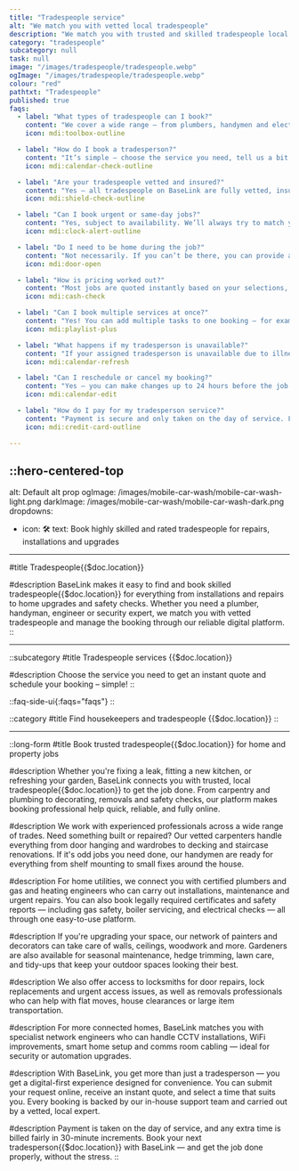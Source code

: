```yaml
---
title: "Tradespeople service"
alt: "We match you with vetted local tradespeople"
description: "We match you with trusted and skilled tradespeople local to you"
category: "tradespeople"
subcategory: null
task: null
image: "/images/tradespeople/tradespeople.webp"
ogImage: "/images/tradespeople/tradespeople.webp"
colour: "red"
pathtxt: "Tradespeople"
published: true
faqs:
  - label: "What types of tradespeople can I book?"
    content: "We cover a wide range — from plumbers, handymen and electricians to decorators, gardeners, removals experts and network engineers. Whether it’s a repair, installation or home upgrade, we’ll match you with the right local professional for the job."
    icon: mdi:toolbox-outline

  - label: "How do I book a tradesperson?"
    content: "It’s simple — choose the service you need, tell us a bit about the job, and get an instant quote. You’ll then pick a date and time that suits you. We'll confirm the details and send a vetted, local pro to your door."
    icon: mdi:calendar-check-outline

  - label: "Are your tradespeople vetted and insured?"
    content: "Yes — all tradespeople on BaseLink are fully vetted, insured, and reviewed by other customers. We only work with experienced professionals who meet our standards for quality, reliability, and safety."
    icon: mdi:shield-check-outline

  - label: "Can I book urgent or same-day jobs?"
    content: "Yes, subject to availability. We’ll always try to match you with a local tradesperson as quickly as possible for urgent jobs like leaks, lockouts or electrical faults. Just let us know it’s urgent when booking."
    icon: mdi:clock-alert-outline

  - label: "Do I need to be home during the job?"
    content: "Not necessarily. If you can’t be there, you can provide access instructions or use a key safe. Just make sure any required materials are on-site, and we'll take care of the rest. Our team will keep you updated throughout."
    icon: mdi:door-open

  - label: "How is pricing worked out?"
    content: "Most jobs are quoted instantly based on your selections, and you’ll see a clear breakdown before you confirm. For time-based work, we charge in fair 30-minute increments if the job takes longer than expected."
    icon: mdi:cash-check

  - label: "Can I book multiple services at once?"
    content: "Yes! You can add multiple tasks to one booking — for example, a handyman visit plus a boiler check. We’ll either send one multi-skilled pro or coordinate a team depending on your needs."
    icon: mdi:playlist-plus

  - label: "What happens if my tradesperson is unavailable?"
    content: "If your assigned tradesperson is unavailable due to illness or other issues, we’ll notify you and send a replacement with the same level of experience. You’re always covered — no delays or disruption."
    icon: mdi:calendar-refresh

  - label: "Can I reschedule or cancel my booking?"
    content: "Yes — you can make changes up to 24 hours before the job at no extra charge. Need to move things around? Just log in to your account or contact our support team."
    icon: mdi:calendar-edit

  - label: "How do I pay for my tradesperson service?"
    content: "Payment is secure and only taken on the day of service. For some services, we may require an upfront payment for the first hour of work. You’ll receive a breakdown of the cost beforehand, and any extra time or materials are billed fairly with your prior consent. Everything is managed online for your convenience."
    icon: mdi:credit-card-outline

---
```



::hero-centered-top
---
alt: Default alt prop
ogImage: /images/mobile-car-wash/mobile-car-wash-light.png
darkImage: /images/mobile-car-wash/mobile-car-wash-dark.png
dropdowns:
  - icon: 🛠️
    text: Book highly skilled and rated tradespeople for repairs, installations and upgrades
---
#title
Tradespeople{{$doc.location}}

#description
BaseLink makes it easy to find and book skilled tradespeople{{$doc.location}} for everything from installations and repairs to home upgrades and safety checks. Whether you need a plumber, handyman, engineer or security expert, we match you with vetted tradespeople and manage the booking through our reliable digital platform.
::

---

::subcategory
#title
Tradespeople services {{$doc.location}}

#description
Choose the service you need to get an instant quote and schedule your booking – simple!
::


::faq-side-ui{:faqs="faqs"}
::


::category
#title
Find housekeepers and tradespeople {{$doc.location}}
::

---

::long-form
#title
Book trusted tradespeople{{$doc.location}} for home and property jobs

#description
Whether you're fixing a leak, fitting a new kitchen, or refreshing your garden, BaseLink connects you with trusted, local tradespeople{{$doc.location}} to get the job done. From carpentry and plumbing to decorating, removals and safety checks, our platform makes booking professional help quick, reliable, and fully online.

#description
We work with experienced professionals across a wide range of trades. Need something built or repaired? Our vetted carpenters handle everything from door hanging and wardrobes to decking and staircase renovations. If it's odd jobs you need done, our handymen are ready for everything from shelf mounting to small fixes around the house.

#description
For home utilities, we connect you with certified plumbers and gas and heating engineers who can carry out installations, maintenance and urgent repairs. You can also book legally required certificates and safety reports — including gas safety, boiler servicing, and electrical checks — all through one easy-to-use platform.

#description
If you're upgrading your space, our network of painters and decorators can take care of walls, ceilings, woodwork and more. Gardeners are also available for seasonal maintenance, hedge trimming, lawn care, and tidy-ups that keep your outdoor spaces looking their best.

#description
We also offer access to locksmiths for door repairs, lock replacements and urgent access issues, as well as removals professionals who can help with flat moves, house clearances or large item transportation.

#description
For more connected homes, BaseLink matches you with specialist network engineers who can handle CCTV installations, WiFi improvements, smart home setup and comms room cabling — ideal for security or automation upgrades.

#description
With BaseLink, you get more than just a tradesperson — you get a digital-first experience designed for convenience. You can submit your request online, receive an instant quote, and select a time that suits you. Every booking is backed by our in-house support team and carried out by a vetted, local expert.

#description
Payment is taken on the day of service, and any extra time is billed fairly in 30-minute increments. Book your next tradesperson{{$doc.location}} with BaseLink — and get the job done properly, without the stress.
::
